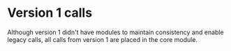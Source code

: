 # Version 1 calls
Although version 1 didn't have modules to maintain consistency and enable legacy calls, all calls from version 1 are placed in the core module.

